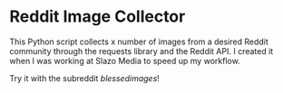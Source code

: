 # Reddit Image Collector

This Python script collects x number of images from a desired Reddit community through the requests library and the Reddit API. I created it when I was working at Slazo Media to speed up my workflow.

Try it with the subreddit _blessedimages_!
